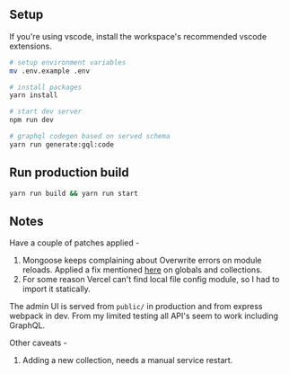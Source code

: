 ## Setup

If you're using vscode, install the workspace's recommended vscode extensions.

```sh
# setup environment variables
mv .env.example .env

# install packages
yarn install

# start dev server
npm run dev

# graphql codegen based on served schema
yarn run generate:gql:code
```

## Run production build

```sh
yarn run build && yarn run start
```

## Notes

Have a couple of patches applied -

1. Mongoose keeps complaining about Overwrite errors on module reloads. Applied a fix mentioned [here](https://stackoverflow.com/questions/62440264/mongoose-nextjs-model-is-not-defined-cannot-overwrite-model-once-compiled) on globals and collections.
2. For some reason Vercel can't find local file config module, so I had to import it statically.

The admin UI is served from `public/` in production and from express webpack in dev. From my limited testing all API's seem to work including GraphQL.

Other caveats -

1. Adding a new collection, needs a manual service restart.
